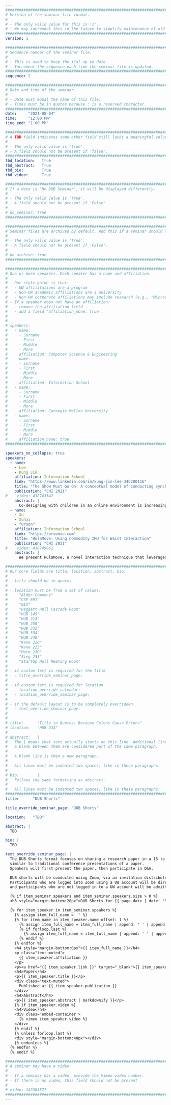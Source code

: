 ```yaml
---
################################################################################
# Version of the seminar file format.
#
# - The only valid value for this is '1'.
# - We may increment this in the future to simplify maintenance of old seminars.
################################################################################
version: 1

################################################################################
# Sequence number of the seminar file.
#
# - This is used to keep the iCal up to date.
# - Increment the sequence each time the seminar file is updated.
################################################################################
sequence: 2

################################################################################
# Date and time of the seminar.
#
# - Date must equal the name of this file.
# - Times must be in quotes because : is a reserved character.
################################################################################
date:     "2021-08-04"
time:     "12:00 PM"
time_end: "1:00 PM"

################################################################################
# A TBD field indicates some other field still lacks a meaningful value.
#
# - The only valid value is 'true'.
# - A field should not be present if 'false'.
################################################################################
tbd_location:   True
tbd_abstract:   True
tbd_bio:        True
tbd_video:      True

################################################################################
# If a date is "No DUB Seminar", it will be displayed differently.
#
# - The only valid value is 'True'.
# - A field should not be present if 'False'.
#
# no_seminar: true
################################################################################

################################################################################
# Seminar files are archived by default. Add this if a seminar should not be.
#
# - The only valid value is 'True'.
# - A field should not be present if 'False'.
#
# no_archive: true
################################################################################

################################################################################
# One or more speakers. Each speaker has a name and affiliation.
#
# - Our style guide is that:
#   - UW affilitations are a program
#   - Non-UW academic affiliations are a university
#   - Non-UW corporate affiliations may include research (e.g., "Microsoft Research")
# - If a speaker does not have an affiliation:
#   - remove the affiliation field
#   - add a field 'affiliation_none: true'.
#
#
# speakers:
#   - name: 
#     - Surname
#     - First
#     - Middle
#     - More
#     affiliation: Computer Science & Engineering 
#   - name: 
#     - Surname
#     - First
#     - Middle
#     - More
#     affiliation: Information School 
#   - name: 
#     - Surname
#     - First
#     - Middle
#     - More
#     affiliation: Carnegie Mellon University 
#   - name:
#     - Surname
#     - First
#     - Middle
#     - More
#     affiliation_none: true
################################################################################

speakers_no_collapse: true
speakers:
  - name: 
    - Lee
    - Kung Jin
    affiliation: Information School
    link: "https://www.linkedin.com/in/kung-jin-lee-34b280116"
    title: "The Show Must Go On: A conceptual model of conducting synchronous participatory design with children online"
    publication: "CHI 2021"
#    video: 438743342
    abstract: |
      Co-designing with children in an online environment is increasingly important due to external factors, such as the COVID-19 pandemic, and the diversification and inclusion of youth participants. Many prior studies about co-design with youth focus on co-located or asynchronous online sessions. However, conducting synchronous online co-design sessions adds layers of complexity and uncertainty to collaboration. This paper introduces a model explicating factors to consider when co-designing with children synchronously in an online space. We examined ten consecutive intergenerational participatory design sessions online where children (ages 7-11) and adults designed new technologies. Along with highlighting unexpected moments and interactions, we use theories of improvisation to guide our understanding of dynamic situations that are out of the control of researchers. This work contributes to improving theoretical understanding of improvisation as a method of inquiry for co-designing with youth, and offers practical suggestions for suitable online co-design techniques and implementation.
  - name: 
    - Xu
    - Xuhai
    - "Orson"
    affiliation: Information School
    link: "https://orsonxu.com"
    title: "HulaMove: Using Commodity IMU for Waist Interaction"
    publication: "CHI 2021"
#    video: 438749062
    abstract: |
      We present HulaMove, a novel interaction technique that leverages the movement of the waist as a new eyes-free and hands-free input method for both the physical world and the virtual world. We first conducted a user study (N=12) to understand users’ ability to control their waist. We found that users could easily discriminate eight shifting directions and two rotating orientations, and quickly confirm actions by returning to the original position (quick return). We developed a design space with eight gestures for waist interaction based on the results and implemented an IMU-based real-time system. Using a hierarchical machine learning model, our system could recognize waist gestures at an accuracy of 97.5%. Finally, we conducted a second user study (N=12) for usability testing in both real-world scenarios and virtual reality settings. Our usability study indicated that HulaMove significantly reduced interaction time by 41.8% compared to a touch screen method, and greatly improved users’ sense of presence in the virtual world. This novel technique provides an additional input method when users’ eyes or hands are busy, accelerates users’ daily operations, and augments their immersive experience in the virtual world.

################################################################################
# Our core fields are title, location, abstract, bio.
#
# - title should be in quotes
#
# - location must be from a set of values:
#     "Alder Commons"
#     "CSE 691"
#     "GIX"
#     "Haggett Hall Cascade Room"
#     "HUB 145"
#     "HUB 214"
#     "HUB 250"
#     "HUB 332"
#     "HUB 334"
#     "HUB 340"
#     "Kane 220"
#     "Kane 225"
#     "More 230"
#     "Sieg 233"
#     "StartUp Hall Meeting Room"
#
# - if custom text is required for the title
#   - title_override_seminar_page:
#
# - if custom text is required for location
#   - location_override_calendar:
#   - location_override_seminar_page:
#
# - if the default layout is to be completely overridden
#   - text_override_seminar_page:
#
#
# title:      "Title in Quotes: Because Colons Cause Errors"
# location:   "HUB 334"
#
# abstract:   |
#   The | means that text actually starts on this line. Additional lines without
#   a blank between them are considered part of the same paragraph.
#
#   A blank line is then a new paragraph.
#
#   All lines must be indented two spaces, like in these paragraphs.
#
# bio:        |
#   Follows the same formatting as abstract.
#
#   All lines must be indented two spaces, like in these paragraphs.
################################################################################
title:      "DUB Shorts"

title_override_seminar_page: "DUB Shorts"

location:   "TBD"

abstract: |
  TBD

bio: |
  TBD

text_override_seminar_page: |
  The DUB Shorts format focuses on sharing a research paper in a 15 to 20-minute talk,
  similar to traditional conference presentations of a paper.
  Speakers will first present the paper, then participate in Q&A.

  DUB shorts will be conducted using Zoom, via an invitation distributed to the DUB mailing list.
  Participants who are logged into Zoom using a UW account will be directly admitted,
  and participants who are not logged in to a UW account will be admitted using a Zoom waiting room.

  {% if item_seminar.speakers and item_seminar.speakers.size > 0 %}
  <h3 style="margin-bottom:20px">DUB Shorts for {{ page.date | date: '%B %e, %Y' }}</h3>

  {% for item_speaker in item_seminar.speakers %}
    {% assign item_full_name = '' %}
    {% for item_name in item_speaker.name offset: 1 %}
      {% assign item_full_name = item_full_name | append: ' ' | append: item_name %}
      {% if forloop.last %}
        {% assign item_full_name = item_full_name | append: ' ' | append: item_speaker.name[0] %}
      {% endif %}
    {% endfor %}
    <h4 style="margin-bottom:0px">{{ item_full_name }}</h4>
    <p class="text-muted">
      {{ item_speaker.affiliation }}
    </p>
    <p><a href="{{ item_speaker.link }}" target="_blank">{{ item_speaker.link }}</a></p>
    <h4>Paper</h4>
    <p>{{ item_speaker.title }}</p>
    <div class="text-muted">
      Published at {{ item_speaker.publication }}
    </div>
    <h4>Abstract</h4>
    <p>{{ item_speaker.abstract | markdownify }}</p>
    {% if item_speaker.video %}
    <h4>Video</h4>
    <div class='embed-container'>
      {% vimeo item_speaker.video %}
    </div>
    {% endif %}
    {% unless forloop.last %}
    <div style="margin-bottom:40px"></div>
    {% endunless %}
  {% endfor %}
  {% endif %}

################################################################################
# A seminar may have a video.
#
# - If a seminar has a video, provide the Vimeo video number.
# - If there is no video, this field should not be present
#
# video: 142303577
################################################################################
---
```


